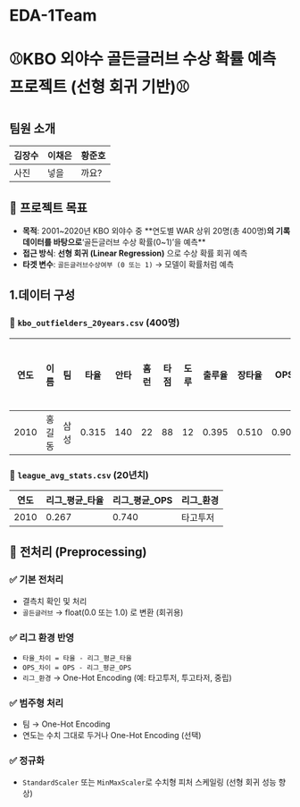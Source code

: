 # EDA-1Team


# ⚾️KBO 외야수 골든글러브 수상 확률 예측 프로젝트 (선형 회귀 기반)⚾️


## 팀원 소개 

| 김장수 | 이채은 | 황준호|
| --- | --- | --- |
| 사진 | 넣을 | 까요? |


##  🎯 프로젝트 목표

- **목적**: 2001~2020년 KBO 외야수 중 **연도별 WAR 상위 20명(총 400명)**의
기록 데이터를 바탕으로**‘골든글러브 수상 확률(0~1)’을 예측**
- **접근 방식**: **선형 회귀 (Linear Regression)** 으로 수상 확률 회귀 예측
- **타겟 변수**: `골든글러브수상여부 (0 또는 1)` → 모델이 확률처럼 예측

## 1.데이터 구성 

### 🔹 `kbo_outfielders_20years.csv` (400명)

| 연도 | 이름 | 팀 | 타율 | 안타 | 홈런 | 타점 | 도루 | 출루율 | 장타율 | OPS | WAR | 골든글러브 |
| --- | --- | --- | --- | --- | --- | --- | --- | --- | --- | --- | --- | --- |
| 2010 | 홍길동 | 삼성 | 0.315 | 140 | 22 | 88 | 12 | 0.395 | 0.510 | 0.905 | 5.1 | 1 |

### 🔹 `league_avg_stats.csv` (20년치)

| 연도 | 리그_평균_타율 | 리그_평균_OPS | 리그_환경 |
| --- | --- | --- | --- |
| 2010 | 0.267 | 0.740 | 타고투저 |

## 🧹 전처리 (Preprocessing)

### ✅ 기본 전처리

- 결측치 확인 및 처리
- `골든글러브` → float(0.0 또는 1.0) 로 변환 (회귀용)

### ✅ 리그 환경 반영

- `타율_차이 = 타율 - 리그_평균_타율`
- `OPS_차이 = OPS - 리그_평균_OPS`
- `리그_환경` → One-Hot Encoding (예: 타고투저, 투고타저, 중립)

### ✅ 범주형 처리

- 팀 → One-Hot Encoding
- 연도는 수치 그대로 두거나 One-Hot Encoding (선택)

### ✅ 정규화

- `StandardScaler` 또는 `MinMaxScaler`로 수치형 피처 스케일링 (선형 회귀 성능 향상)